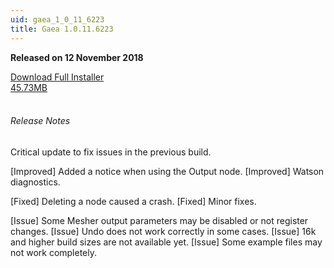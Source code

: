 ```yaml
---
uid: gaea_1_0_11_6223
title: Gaea 1.0.11.6223
---
```



**Released on 12 November 2018**

<div class="btn-group" role="group">
<a href="http://viridian.quadspinner.com/gaea/Gaea-EAP-1.0.11.6223.msi" class="btn btn-dark">Download Full Installer<br />45.73MB</a>
</div></div></div>
<br><h6 class="ml-2">Release Notes</h6>
<div class="card">
<div class="card-body release-note">

Critical update to fix issues in the previous build.

[Improved] Added a notice when using the Output node.
[Improved] Watson diagnostics.

[Fixed] Deleting a node caused a crash.
[Fixed] Minor fixes.

[Issue] Some Mesher output parameters may be disabled or not register changes.
[Issue] Undo does not work correctly in some cases.
[Issue] 16k and higher build sizes are not available yet.
[Issue] Some example files may not work completely.


</div></div>
